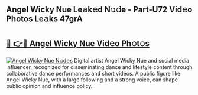 ## Angel Wicky Nue Le𝚊k𝚎d N𝚞𝚍e - Part-U72 Vid𝚎o Photos Le𝚊ks 47grA

# <h2><a href="http://fb7w6cc.evod.top/?m=Angel+Wicky+Nue">🔗 👉🔴 Angel Wicky Nue Vid𝚎o Ph𝚘t𝚘s</a></h2>

[![Angel Wicky Nue N𝚞d𝚎s](https://i.imgur.com/8V9OHl7.gif)](http://fb7w6cc.evod.top/?m=Angel+Wicky+Nue)
Digital artist Angel Wicky Nue and social media influencer, recognized for disseminating dance and lifestyle content through collaborative dance performances and short videos. A public figure like Angel Wicky Nue, with a large following and a strong voice, can shape public opinion and influence policy. 

